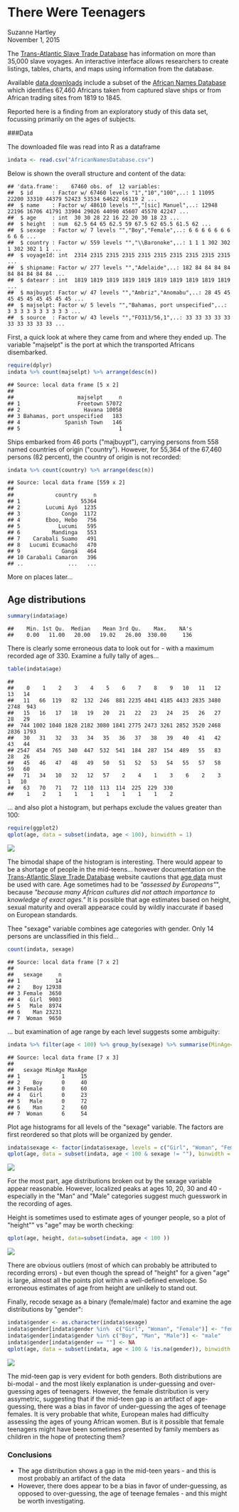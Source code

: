 # There Were Teenagers
Suzanne Hartley  
November 1, 2015  



The [Trans-Atlantic Slave Trade Database](http://www.slavevoyages.org) has 
information on more than 35,000 slave voyages. An interactive interface allows researchers to create listings, tables, charts, and maps using information from the database. 

Available [data downloads](http://www.slavevoyages.org/voyage/download) include a subset of the [African Names Database](http://www.slavevoyages.org/resources/names-database) which identifies 67,460 Africans taken from captured slave ships or from African trading sites from 1819 to 1845. 


Reported here is a finding from an exploratory study of this data set, focussing primarily on the ages of subjects.  

###Data  

The downloaded file was read into R as a dataframe 

```r
indata <- read.csv("AfricanNamesDatabase.csv")
```

Below is shown the overall structure and content of the data:


```
## 'data.frame':	67460 obs. of  12 variables:
##  $ id      : Factor w/ 67460 levels "1","10","100",..: 1 11095 22200 33310 44379 52423 53534 64622 66119 2 ...
##  $ name    : Factor w/ 48610 levels "","[sic] Manuel",..: 12948 22196 16706 41791 33904 29026 44090 45607 45570 42247 ...
##  $ age     : int  30 30 28 22 16 22 20 30 18 23 ...
##  $ height  : num  62.5 64 65 62.5 59 67.5 62 65.5 61.5 62 ...
##  $ sexage  : Factor w/ 7 levels "","Boy","Female",..: 6 6 6 6 6 6 6 6 6 6 ...
##  $ country : Factor w/ 559 levels "","\\Baronoke",..: 1 1 1 302 302 1 302 302 1 1 ...
##  $ voyageId: int  2314 2315 2315 2315 2315 2315 2315 2315 2315 2315 ...
##  $ shipname: Factor w/ 277 levels "","Adelaide",..: 182 84 84 84 84 84 84 84 84 84 ...
##  $ datearr : int  1819 1819 1819 1819 1819 1819 1819 1819 1819 1819 ...
##  $ majbuypt: Factor w/ 47 levels "","Ambriz","Anomabu",..: 28 45 45 45 45 45 45 45 45 45 ...
##  $ majselpt: Factor w/ 5 levels "","Bahamas, port unspecified",..: 3 3 3 3 3 3 3 3 3 3 ...
##  $ source  : Factor w/ 43 levels "","FO313/56,1",..: 33 33 33 33 33 33 33 33 33 33 ...
```

First,  a quick look at where they came from and where they ended up. The variable "majselpt" is the port at which the transported Africans disembarked.


```r
require(dplyr)
indata %>% count(majselpt) %>% arrange(desc(n))
```

```
## Source: local data frame [5 x 2]
## 
##                    majselpt     n
## 1                  Freetown 57072
## 2                    Havana 10058
## 3 Bahamas, port unspecified   183
## 4              Spanish Town   146
## 5                               1
```
Ships embarked from 46 ports ("majbuypt"), carrying persons from 558 named countries of origin ("country"). However, for 55,364 of the 67,460 persons (82 percent), the country of origin is not recorded:


```r
indata %>% count(country) %>% arrange(desc(n))
```

```
## Source: local data frame [559 x 2]
## 
##             country     n
## 1                   55364
## 2        Lucumi Ayó  1235
## 3             Congo  1172
## 4        Eboo, Hebo   756
## 5            Lucumi   595
## 6          Mandinga   553
## 7    Carabali Suamo   491
## 8   Lucumi Ecumachó   470
## 9             Gangá   464
## 10 Carabali Camaron   396
## ..              ...   ...
```

More on places later...



## Age distributions


```r
summary(indata$age)
```

```
##    Min. 1st Qu.  Median    Mean 3rd Qu.    Max.    NA's 
##    0.00   11.00   20.00   19.02   26.00  330.00     136
```
There is clearly some erroneous data to look out for - with a maximum recorded age of 330. Examine a fully tally of ages...


```r
table(indata$age)
```

```
## 
##    0    1    2    3    4    5    6    7    8    9   10   11   12   13   14 
##   11   66  119   82  132  246  881 2235 4041 4185 4433 2835 3480 2748  943 
##   15   16   17   18   19   20   21   22   23   24   25   26   27   28   29 
##  744 1002 1040 1828 2182 3080 1841 2775 2473 3261 2852 3520 2468 2836 1793 
##   30   31   32   33   34   35   36   37   38   39   40   41   42   43   44 
## 2547  454  765  340  447  532  541  184  287  154  489   55   83   28   26 
##   45   46   47   48   49   50   51   52   53   54   55   57   58   59   60 
##   71   34   10   32   12   57    2    4    1    3    6    2    3    1   10 
##   63   70   71   72  110  113  114  225  229  330 
##    1    2    1    1    1    1    1    1    1    2
```
... and also plot a histogram, but perhaps exclude the values greater than 100:


```r
require(ggplot2)
qplot(age, data = subset(indata, age < 100), binwidth = 1)
```

![](teenagers1.png) 

The bimodal shape of the histogram is interesting. There would appear to be a shortage of people in the mid-teens... however documentation on the [Trans-Atlantic Slave Trade Database](http://www.slavevoyages.org/tast/index.faces) website cautions that [age data](http://www.slavevoyages.org/tast/database/agecategories.faces) must be used with care. Age sometimes had to be *"assessed by Europeans"*", because *"because many African cultures did not attach importance to knowledge of exact ages."* It is possible that age estimates based on height, sexual maturity and overall appearace could by wildly inaccurate if based on European standards.

 Thee "sexage" variable combines age categories with gender. Only 14 persons are unclassified in this field...
 

```r
count(indata, sexage)
```

```
## Source: local data frame [7 x 2]
## 
##   sexage     n
## 1           14
## 2    Boy 12938
## 3 Female  3650
## 4   Girl  9003
## 5   Male  8974
## 6    Man 23231
## 7  Woman  9650
```

... but examination of age range by each level suggests some ambiguity:


```r
indata %>% filter(age < 100) %>% group_by(sexage) %>% summarise(MinAge=min(age, na.rm=FALSE), MaxAge=max(age, na.rm=FALSE))
```

```
## Source: local data frame [7 x 3]
## 
##   sexage MinAge MaxAge
## 1             1     15
## 2    Boy      0     40
## 3 Female      0     60
## 4   Girl      0     23
## 5   Male      0     72
## 6    Man      2     60
## 7  Woman      6     54
```

Plot age histograms for all levels of the "sexage" variable. The factors are first reordered so that plots will be organized by gender.


```r
indata$sexage <- factor(indata$sexage, levels = c("Girl", "Woman", "Female", "Boy", "Man", "Male", ""))
qplot(age, data = subset(indata, age < 100 & sexage != ""), binwidth = 1) + facet_wrap(~sexage)
```

![](teenagers2.png) 

For the most part, age distributions broken out by the sexage variable appear reasonable. However, localized peaks at ages 10, 20, 30 and 40 - especially in the "Man" and "Male" categories suggest much guesswork in the recording of ages.

Height is sometimes used to estimate ages of younger people, so a plot of "height"" vs "age" may be worth checking:


```r
qplot(age, height, data=subset(indata, age < 100 ))
```

![](teenagers3.png) 

There are obvious outliers (most of which can probably be attributed to recording errors) - but even though the spread of "height" for a given "age" is large, almost all the points plot within a well-defined envelope. So erroneous estimates of age from height are unlikely to stand out.

Finally, recode sexage as a binary (female/male) factor and examine the age distributions by "gender":


```r
indata$gender <- as.character(indata$sexage)
indata$gender[indata$gender %in%  c("Girl", "Woman", "Female")] <- "female"
indata$gender[indata$gender %in% c("Boy", "Man", "Male")] <- "male"
indata$gender[indata$gender == ""] <- NA
qplot(age, data = subset(indata, age < 100 & !is.na(gender)), binwidth = 1) + facet_wrap(~gender)
```

![](teenagers4.png) 

The mid-teen gap is very evident for both genders. Both distributions are bi-modal - and the most likely explanation is under-guessing and over-guessing ages of teenagers. However, the female distribution is very assymetric, suggesting that if the mid-teen gap is an artifact of age-guessing, there was a bias in favor of under-guessing the ages of teenage females. It is very probable that white, European males had difficulty assessing the ages of young African women. But is it possible that female teenagers might have been sometimes presented by family members as children in the hope of protecting them?

### Conclusions
* The age distribution shows a gap in the mid-teen years - and this is most probably an artifact of the data 
* However, there does appear to be a bias in favor of under-guessing, as opposed to over-guessing, the age of teenage females - and this might be worth investigating.

